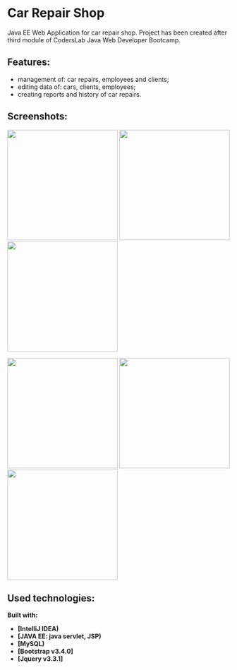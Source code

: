 # Car Repair Shop

Java EE Web Application for car repair shop. Project has been  created after third module of CodersLab Java Web Developer Bootcamp.


## Features:

- management of: car repairs, employees and clients;
- editing data of: cars, clients, employees;
- creating reports and history of car repairs.


## Screenshots:

<img src="https://i.imgur.com/mh724fT.png" width="250" />  <img src="https://i.imgur.com/A3JSytq.png" width="250" />  <img src="https://i.imgur.com/GQogBgj.png" width="250" />

<img src="https://i.imgur.com/RiNVyjz.png" width="250" />  <img src="https://i.imgur.com/SAxxwNf.png" width="250" />  <img src="https://i.imgur.com/uf8nuJD.png" width="250" />


## Used technologies: 

<b>Built with:<b>
- [IntelliJ IDEA)
- [JAVA EE: java servlet, JSP)
- [MySQL)
- [Bootstrap v3.4.0]
- [Jquery v3.3.1]

